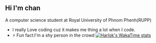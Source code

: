 ## Hi I'm chan 


A computer science student at Royal University of Phnom Phenh(RUPP)
- I really Love coding cuz it makes me thing a lot when I code.
- ⚡ Fun fact:I'm a shy person in the crowd
[![Harlok's WakaTime stats](https://github-readme-stats.vercel.app/api/wakatime?username=ffflabs)](https://github.com/anuraghazra/github-readme-stats)
<!---
12chenkong/12chenkong is a ✨ special ✨ repository because its `README.md` (this file) appears on your GitHub profile.
You can click the Preview link to take a look at your changes.
--->
